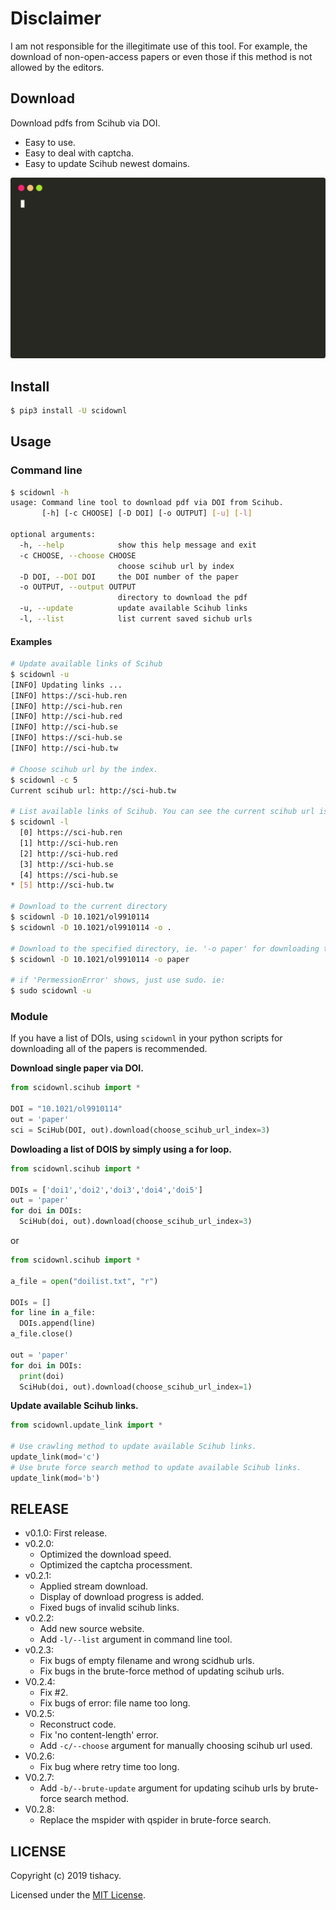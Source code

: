 # Disclaimer
I am not responsible for the illegitimate use of this tool. 
For example, the download of non-open-access papers or even those if this method is not allowed by the editors.

## Download
Download pdfs from Scihub via DOI.
- Easy to use.
- Easy to deal with captcha.
- Easy to update Scihub newest domains.

<img src="./demo.svg">

## Install
```bash
$ pip3 install -U scidownl
```

## Usage
### Command line
```bash
$ scidownl -h
usage: Command line tool to download pdf via DOI from Scihub.
       [-h] [-c CHOOSE] [-D DOI] [-o OUTPUT] [-u] [-l]

optional arguments:
  -h, --help            show this help message and exit
  -c CHOOSE, --choose CHOOSE
                        choose scihub url by index
  -D DOI, --DOI DOI     the DOI number of the paper
  -o OUTPUT, --output OUTPUT
                        directory to download the pdf
  -u, --update          update available Scihub links
  -l, --list            list current saved sichub urls
```
#### Examples
```bash
# Update available links of Scihub
$ scidownl -u
[INFO] Updating links ...
[INFO] https://sci-hub.ren
[INFO] http://sci-hub.ren
[INFO] http://sci-hub.red
[INFO] http://sci-hub.se
[INFO] https://sci-hub.se
[INFO] http://sci-hub.tw

# Choose scihub url by the index.
$ scidownl -c 5
Current scihub url: http://sci-hub.tw

# List available links of Scihub. You can see the current scihub url is pointing to the 5th scihub url.
$ scidownl -l
  [0] https://sci-hub.ren
  [1] http://sci-hub.ren
  [2] http://sci-hub.red
  [3] http://sci-hub.se
  [4] https://sci-hub.se
* [5] http://sci-hub.tw

# Download to the current directory
$ scidownl -D 10.1021/ol9910114
$ scidownl -D 10.1021/ol9910114 -o .

# Download to the specified directory, ie. '-o paper' for downloading to paper directory.
$ scidownl -D 10.1021/ol9910114 -o paper

# if 'PermessionError' shows, just use sudo. ie:
$ sudo scidownl -u
```

### Module

If you have a list of DOIs, using `scidownl` in your python scripts for downloading all of the papers is recommended.

**Download single paper via DOI.**
```python
from scidownl.scihub import *

DOI = "10.1021/ol9910114"
out = 'paper'
sci = SciHub(DOI, out).download(choose_scihub_url_index=3)
```

**Dowloading a list of DOIS by simply using a for loop.**
```python
from scidownl.scihub import *

DOIs = ['doi1','doi2','doi3','doi4','doi5']
out = 'paper'
for doi in DOIs:
  SciHub(doi, out).download(choose_scihub_url_index=3)
```

or 

```python
from scidownl.scihub import *

a_file = open("doilist.txt", "r")

DOIs = []
for line in a_file:
  DOIs.append(line)
a_file.close()

out = 'paper'
for doi in DOIs:
  print(doi)
  SciHub(doi, out).download(choose_scihub_url_index=1)
```

**Update available Scihub links.**
```python
from scidownl.update_link import *

# Use crawling method to update available Scihub links.
update_link(mod='c')
# Use brute force search method to update available Scihub links.
update_link(mod='b')
```
## RELEASE
- v0.1.0: First release.
- v0.2.0:
  - Optimized the download speed.
  - Optimized the captcha processment.
- v0.2.1:
  - Applied stream download.
  - Display of download progress is added.
  - Fixed bugs of invalid scihub links.
- v0.2.2:
  - Add new source website.
  - Add `-l/--list` argument in command line tool.
- v0.2.3:
  - Fix bugs of empty filename and wrong scidhub urls.
  - Fix bugs in the brute-force method of updating scihub urls.
- V0.2.4:
  - Fix #2.
  - Fix bugs of error: file name too long.
- V0.2.5:
  - Reconstruct code.
  - Fix 'no content-length' error.
  - Add `-c/--choose` argument for manually choosing scihub url used.
- V0.2.6:
  - Fix bug where retry time too long.
- V0.2.7:
  - Add `-b/--brute-update` argument for updating scihub urls by brute-force search method.
- V0.2.8:
  - Replace the mspider with qspider in brute-force search.

## LICENSE

Copyright (c) 2019 tishacy.

Licensed under the [MIT License](./LICENSE).
